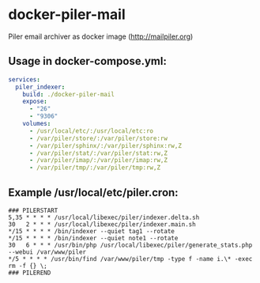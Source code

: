 # docker-piler-mail
Piler email archiver as docker image (http://mailpiler.org)


## Usage in docker-compose.yml:
```yaml
services:
  piler_indexer:
    build: ./docker-piler-mail
    expose:
      - "26"
      - "9306"
    volumes:
      - /usr/local/etc/:/usr/local/etc:ro
      - /var/piler/store/:/var/piler/store:rw
      - /var/piler/sphinx/:/var/piler/sphinx:rw,Z
      - /var/piler/stat/:/var/piler/stat:rw,Z
      - /var/piler/imap/:/var/piler/imap:rw,Z
      - /var/piler/tmp/:/var/piler/tmp:rw,Z
```

## Example /usr/local/etc/piler.cron:
```cron
### PILERSTART
5,35 * * * * /usr/local/libexec/piler/indexer.delta.sh
30   2 * * * /usr/local/libexec/piler/indexer.main.sh
*/15 * * * * /bin/indexer --quiet tag1 --rotate
*/15 * * * * /bin/indexer --quiet note1 --rotate
30   6 * * * /usr/bin/php /usr/local/libexec/piler/generate_stats.php --webui /var/www/piler
*/5 * * * * /usr/bin/find /var/www/piler/tmp -type f -name i.\* -exec rm -f {} \;
### PILEREND
```

